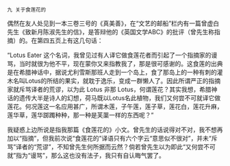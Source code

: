     九 关于食莲花的 

   偶然在友人处见到一本三卷三号的《真美善》，在“文艺的邮船”栏内有一篇曾虚白先生《致新月陈淑先生的信》，是答辩他的《英国文学ABC》的批评（曾先生称指摘）的。在第四五页上有这几句话：

   “Lotus Eater 这个名词，我曾见过有人译它做食莲花者而引起了一个指摘家的谩骂，当时就很为他不平，现在蒙你又来指教我了，那是很可感谢的。这食莲的出典是在希腊神话中，据说尤利雪斯那班人走到一个岛上，食了那岛上的一种有刺的灌木名叫Lotus的所结的果实，就耽于逸乐，变成一群懒人了。因此所谓严正的指摘家就斥骂译者的荒谬，以为此 Lotus 非那 Lotus，何谓莲花？其实我想，希腊神话的遗传大半是诗人的幻想，荷马既以Lotus名此植物，我们又何尝不可就译它做莲花。何况莲这一名应用甚广，所谓木莲，子午莲，莲子草，莲花白，莲花升麻，莲华草，莲华踯躅种种，那一种是芙蕖一样的东西呢？”

   我疑惑上边所说是指我那篇《食莲花的》小文。曾先生的话说得对不对，我不想再加以“指摘”，但我前次说“食莲花的”译语只有六个字云“意思似不很对”，并未“斥骂”译者的“荒谬”，不知曾先生何所据而云然？倘若曾先生以为即此“又何尝不可就”指为“谩骂”，那么这也没有法子，我只有自认晦气罢了。

